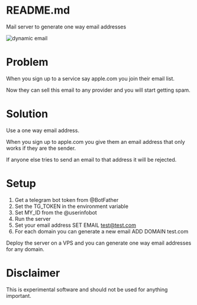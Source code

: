 # README.md

Mail server to generate one way email addresses

![dynamic email](https://imgur.com/oMxaOwf.png)

# Problem

When you sign up to a service say apple.com you join their email list.

Now they can sell this email to any provider and you will start getting spam.

# Solution

Use a one way email address.

When you sign up to apple.com you give them an email address that only works if they are the sender.

If anyone else tries to send an email to that address it will be rejected.

# Setup

1. Get a telegram bot token from @BotFather
2. Set the TG_TOKEN in the environment variable
3. Set MY_ID from the @userinfobot
4. Run the server
5. Set your email address SET EMAIL test@test.com
6. For each domain you can generate a new email ADD DOMAIN test.com

Deploy the server on a VPS and you can generate one way email addresses for any domain.

# Disclaimer

This is experimental software and should not be used for anything important.